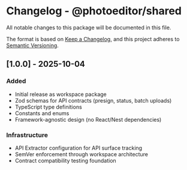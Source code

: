 # Changelog - @photoeditor/shared

All notable changes to this package will be documented in this file.

The format is based on [Keep a Changelog](https://keepachangelog.com/en/1.0.0/),
and this project adheres to [Semantic Versioning](https://semver.org/spec/v2.0.0.html).

## [1.0.0] - 2025-10-04

### Added
- Initial release as workspace package
- Zod schemas for API contracts (presign, status, batch uploads)
- TypeScript type definitions
- Constants and enums
- Framework-agnostic design (no React/Nest dependencies)

### Infrastructure
- API Extractor configuration for API surface tracking
- SemVer enforcement through workspace architecture
- Contract compatibility testing foundation
